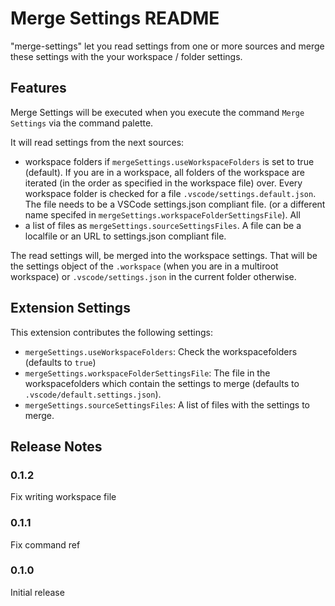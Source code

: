 # Merge Settings README

"merge-settings" let you read settings from one or more sources and merge these settings
with the your workspace / folder settings.

## Features

Merge Settings will be executed when you execute the command `Merge Settings`  via the command palette.

It will read settings from the next sources:
- workspace folders if `mergeSettings.useWorkspaceFolders` is set to true (default). If you
  are in a workspace, all folders of the workspace are iterated (in the order as specified in
  the workspace file) over. Every workspace folder is checked for a file `.vscode/settings.default.json`.
  The file needs to be a VSCode settings.json compliant file.
  (or a different name specifed in `mergeSettings.workspaceFolderSettingsFile`). All
- a list of files as `mergeSettings.sourceSettingsFiles`. A file can be a localfile or an URL to settings.json
  compliant file.

The read settings will, be merged into the workspace settings. That will be the settings object
of the `.workspace` (when you are in a multiroot workspace) or `.vscode/settings.json` in the current folder otherwise.

## Extension Settings

This extension contributes the following settings:

- `mergeSettings.useWorkspaceFolders`: Check the workspacefolders (defaults to `true`)
- `mergeSettings.workspaceFolderSettingsFile`: The file in the workspacefolders which contain the settings to merge
  (defaults to `.vscode/default.settings.json`).
- `mergeSettings.sourceSettingsFiles`: A list of files with the settings to merge.

## Release Notes

### 0.1.2

Fix writing workspace file

### 0.1.1

Fix command ref

### 0.1.0

Initial release
